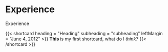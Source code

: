 # Experience

Experience 


{{< shortcard heading = "Heading" subheading = "subheading" leftMargin = "June 4, 2012" >}}
    <strong> This </strong> is my first shortcard, what do I <i> think? </i>
{{< /shortcard >}}